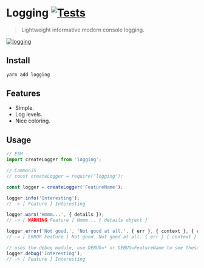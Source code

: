 # Logging [![Tests](https://github.com/dylang/logging/actions/workflows/test.yml/badge.svg)](https://github.com/dylang/logging/actions/workflows/test.yml)

> Lightweight informative modern console logging.

[![logging](screenshots/screenshot.png)](screenshots/screenshot.png)

## Install

```sh
yarn add logging
```

## Features
* Simple.
* Log levels.
* Nice coloring.

## Usage

```js
// ESM
import createLogger from 'logging';

// CommonJS
// const createLogger = require('logging');

const logger = createLogger('FeatureName');

logger.info('Interesting');
// -> [ Feature ] Interesting

logger.warn('Hmmm...', { details });
// -> [ WARNING Feature ] Hmmm... { details object }

logger.error('Not good.', 'Not good at all.', { err }, { context }, { etc });
// -> [ ERROR Feature ] Not good. Not good at all. { err } { context } ...

// uses the debug module, use DEBUG=* or DEBUG=FeatureName to see these items.
logger.debug('Interesting');
// -> [ Feature ] Interesting
```
